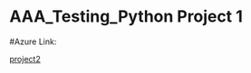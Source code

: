 # AAA_Testing_Python Project 1

#Azure Link: 

[project2](http://calc2websiteis601.eastus.azurecontainer.io/)


